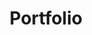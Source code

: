 ---
title: Portfolio
permalink: /
subheader: "Designer, writer, curious citizen"
layout: home

projects:
  - image:
      src: /projects/fsa/fsa_logo.png
      alt: ''
    title: Federal Student Aid
    link: /projects/fsa/
    description: "I'm the lead UX Designer for the Next Gen initiative, overseeing user research, testing, and the digital experience for 40 million applicants, parents, and borrowers."
  - image:
      src: /projects/ferndale/ferndale_logo.png
      alt: ''
    title: Ferndale Police Partnership
    link: /projects/ferndale/
    description: I worked closely with city, county, state, and federal agencies, as well as the public and key nonprofits on the Police Data Initiative.
  - image:
      src: /projects/chicago/chicago_logo.png
      alt: ''
    title: City of Chicago Design
    link: /projects/chicago/
    description: I consulted with the City of Chicago and its vendors to ensure the upcoming 311 redesign puts citizen needs first.
  - image:
      src: /projects/google/google_logo.png
      alt: ''
    title: Google Wallet Research
    link: /projects/google/
    description: I conducted user experience research on Google Wallet for the Google Consumer Payments Team.
  - image:
      src: /projects/hp/hp_logo.svg
      alt: ''
    title: HP Content Strategy
    link: /projects/hp/
    description: I developed a content strategy that regularly reached 5+ million readers in the US and Canada.
  - image:
      src: /projects/fcc/fcc_logo2.png
      alt: ''
    title: FCC Training Program
    link: /projects/fcc/
    description: I scoped and led the content development, including training and testing apps, for Whirlpool Corporation.
  - image:
      src: /projects/bailassist/bailassist_logo.png
      alt: ''
    title: BailAssist Prototype
    link: /projects/bailassist/
    description: I developed BailAssist as part of my involvement with the broader White House Police Data Initiative.
  - image:
      src: /projects/github/github_logo.jpg
      alt: ''
    title: GitHub Repos
    link: /projects/github/
    description: My self-initiated coding projects include a publishing house macro collection and American cabinet appointments.
  - image:
      src: /projects/6thsense/6thsense_logo.jpg
      alt: ''
    title: 6th Sense Publication
    link: /projects/6thsense/
    description:  I distilled hundreds of pages of technical documents into this sleek and simple guide.

---